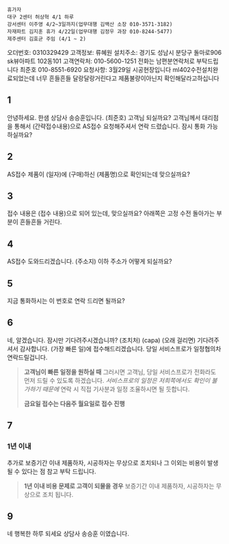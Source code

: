 ```
휴가자
대구 2센터 허상혁 4/1 하루
강서센터 이주영 4/2~3일까지(업무대행 김백산 소장 010-3571-3182)
자재파트 김지훈 휴가 4/22일(업무대행 김정우 과장 010-8244-5477)
제주센터 김효균 주임 (4/1 ~ 2)
```



오더번호: 0310329429
고객정보: 류혜원
설치주소: 경기도 성남시 분당구 돌마로906 sk뷰아파트 102동101
고객연락처: 010-5600-1251
전화는 남편분연락처로 부탁드립니다 
최준호 010-8551-6920
요청사항: 3월29일 시공현장입니다 ml402수전설치완료되었는데 너무 흔들흔들 달랑달랑거린다고 제품불량이아닌지 확인해달라고하십니다

## 1
안녕하세요. 한샘 상담사 송승훈입니다. (최준호) 고객님 되실까요?
고객님께서 대리점을 통해서 (간략접수내용)으로 AS접수 요청해주셔서 연락 드렸습니다.
잠시 통화 가능하실까요?
## 2
AS접수 제품이 (일자)에 (구매)하신 (제품명)으로 확인되는데 맞으실까요?
## 3
접수 내용은 (접수 내용)으로 되어 있는데, 맞으실까요?
아래쪽은 고정
수전 돌아가는 부분이 흔들흔들 거린다. 

## 4
AS접수 도와드리겠습니다. 
(주소지) 이하 주소가 어떻게 되실까요?
## 5
지금 통화하시는 이 번호로 연락 드리면 될까요?
## 6
네, 알겠습니다. 잠시만 기다려주시겠습니까?
(조치처)
(capa)
(오래 걸리면) 기다려주셔서 감사합니다. 
(가장 빠른 일)에 접수해드리겠습니다. 당일 서비스프로가 일정협의차 연락드릴겁니다.
> **고객님이 빠른 일정을 원하실 때**
> 그러시면 고객님, 당일 서비스프로가 전화라도 먼저 드릴 수 있도록 하겠습니다. *서비스프로의 일정은 저희쪽에서도 확인이 불가하기 때문에*
> 연락 시 직접 기사분과 일정 조율하시면 될 듯합니다.
> 
> **금요일 접수는 다음주 월요일로 접수 진행**
## 7
### 1년 이내
추가로 보증기간 이내 제품하자, 시공하자는 무상으로 조치되나 그 이외는 비용이 발생 될 수 있다는 점 참고 부탁 드립니다.
> **1년 이내 비용 문제로 고객이 되물을 경우**
> 보증기간 이내 제품하자, 시공하자는 무상으로 조치 됩니다.
> 

## 9
네 행복한 하루 되세요 상담사 송승훈 이였습니다.